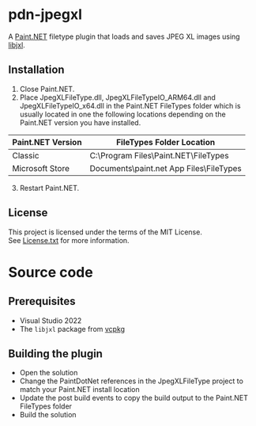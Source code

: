 # pdn-jpegxl

A [Paint.NET](http://www.getpaint.net) filetype plugin that loads and saves JPEG XL images using [libjxl](https://github.com/libjxl/libjxl).

## Installation

1. Close Paint.NET.
2. Place JpegXLFileType.dll, JpegXLFileTypeIO_ARM64.dll and JpegXLFileTypeIO_x64.dll in the Paint.NET FileTypes folder which is usually located in one the following locations depending on the Paint.NET version you have installed.

  Paint.NET Version |  FileTypes Folder Location
  --------|----------
  Classic | C:\Program Files\Paint.NET\FileTypes    
  Microsoft Store | Documents\paint.net App Files\FileTypes

3. Restart Paint.NET.

## License

This project is licensed under the terms of the MIT License.   
See [License.txt](License.txt) for more information.

# Source code

## Prerequisites

* Visual Studio 2022
* The `libjxl` package from [vcpkg](https://github.com/microsoft/vcpkg)

## Building the plugin

* Open the solution
* Change the PaintDotNet references in the JpegXLFileType project to match your Paint.NET install location
* Update the post build events to copy the build output to the Paint.NET FileTypes folder
* Build the solution
